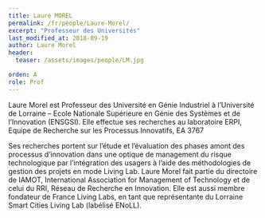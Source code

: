 ```yaml
---
title: Laure MOREL
permalink: /fr/people/Laure-Morel/
excerpt: "Professeur des Universités"
last_modified_at: 2018-09-19
author: Laure Morel
header:
  teaser: /assets/images/people/LM.jpg

orden: A
role: Prof
---
```


Laure Morel est Professeur des Université en Génie Industriel à l’Université de Lorraine – Ecole Nationale Supérieure en Génie des Systèmes et de l’Innovation (ENSGSI). Elle effectue ses recherches au laboratoire ERPI, Equipe de Recherche sur les Processus Innovatifs, EA 3767

Ses recherches portent sur l’étude et l’évaluation des phases amont des processus d’innovation dans une optique de management du risque technologique par l’intégration des usagers à l’aide des méthodologies de gestion des projets en mode Living Lab. Laure Morel fait partie du directoire de IAMOT, International Association for Management of Technology et de celui du RRI, Réseau de Recherche en Innovation. Elle est aussi membre fondateur de France Living Labs, en tant que représentante du Lorraine Smart Cities Living Lab (labélisé ENoLL).
